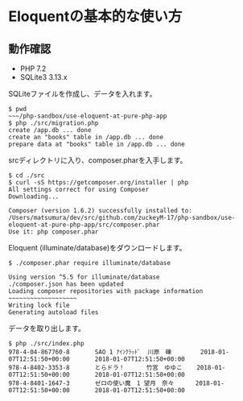 # Eloquentの基本的な使い方

## 動作確認

- PHP 7.2
- SQLite3 3.13.x

SQLiteファイルを作成し、データを入れます。

```
$ pwd
~~~/php-sandbox/use-eloquent-at-pure-php-app
$ php ./src/migration.php
create /app.db ... done
create an "books" table in /app.db ... done
prepare data at "books" table in /app.db ... done
```

srcディレクトリに入り、composer.pharを入手します。

```
$ cd ./src
$ curl -sS https://getcomposer.org/installer | php
All settings correct for using Composer
Downloading...

Composer (version 1.6.2) successfully installed to: /Users/matsumura/dev/src/github.com/zuckeyM-17/php-sandbox/use-eloquent-at-pure-php-app/src/composer.phar
Use it: php composer.phar
```

Eloquent (illuminate/database)をダウンロードします。
```
$ ./composer.phar require illuminate/database

Using version ^5.5 for illuminate/database
./composer.json has been updated
Loading composer repositories with package information
~~~~~~~~~~~~~~~~~~~
Writing lock file
Generating autoload files
```

データを取り出します。

```
$ php ./src/index.php
978-4-04-867760-8       SAO 1 ｱｲﾝｸﾗｯﾄﾞ  川原　礫        2018-01-07T12:51:50+00:00       2018-01-07T12:51:50+00:00
978-4-8402-3353-8       とらドラ！      竹宮　ゆゆこ    2018-01-07T12:51:50+00:00       2018-01-07T12:51:50+00:00
978-4-8401-1647-3       ゼロの使い魔　1 望月　奈々      2018-01-07T12:51:50+00:00       2018-01-07T12:51:50+00:00
```
